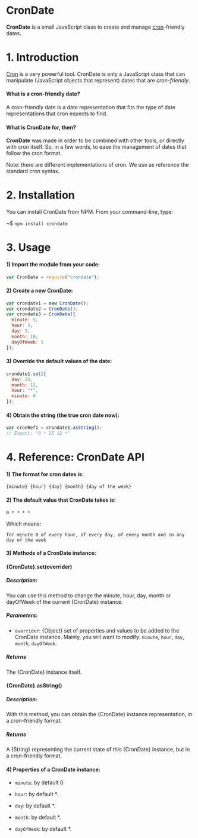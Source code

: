 # CronDate

**CronDate** is a small JavaScript class to create and manage [cron](https://en.wikipedia.org/wiki/Cron)-friendly dates. 

# 1. Introduction

[Cron](https://en.wikipedia.org/wiki/Cron) is a very powerful tool. CronDate is only a JavaScript class that can manipulate (JavaScript objects that represent) dates that are *cron-friendly*. 

#### What is a cron-friendly date?

A cron-friendly date is a date representation that fits the type of date representations that cron expects to find.

#### What is CronDate for, then?

**CronDate** was made in order to be combined with other tools, or directly with cron itself. So, in a few words, to ease the management of dates that follow the cron format.

Note: there are different implementations of cron. We use as reference the standard cron syntax.

# 2. Installation

You can install CronDate from NPM. From your command-line, type:

~$ `npm install crondate`

# 3. Usage 

#### 1) Import the module from your code:

```js
var CronDate = require("crondate");
```

#### 2) Create a new CronDate:

```js
var crondate1 = new CronDate();
var crondate2 = CronDate();
var crondate3 = CronDate({
  minute: 5,
  hour: 3,
  day: 5,
  month: 10,
  dayOfWeek: 1
});
```

#### 3) Override the default values of the date:

```js
crondate1.set({
  day: 25,
  month: 12,
  hour: "*",
  minute: 0
});
```

#### 4) Obtain the string (the true **cron date** now):

```js
var cronRef1 = crondate1.asString();
// Expect: "0 * 25 12 *"
```


# 4. Reference: CronDate API

#### 1) The format for cron dates is:

`{minute} {hour} {day} {month} {day of the week}`

#### 2) The default value that CronDate takes is:

`0 * * * *`

Which means:

`for minute 0 of every hour, of every day, of every month and in any day of the week`

#### 3) Methods of a CronDate instance:

#### {CronDate}.set(overrider)

##### Description: 

You can use this method to change the minute, hour, day, month or dayOfWeek of the current {CronDate} instance.

##### Parameters:

  - `overrider`: {Object} set of properties and values to be added to the CronDate instance. Mainly, you will want to modify: `minute`, `hour`, `day`, `month`, `dayOfWeek`.

##### Returns

The {CronDate} instance itself.

#### {CronDate}.asString()

##### Description: 

With this method, you can obtain the {CronDate} instance representation, in a cron-friendly format.

##### Returns

A {String} representing the current state of this {CronDate} instance, but in a cron-friendly format.

#### 4) Properties of a CronDate instance:

- `minute`: by default 0.

- `hour`: by default *.

- `day`: by default *.

- `month`: by default *.

- `dayOfWeek`: by default *.